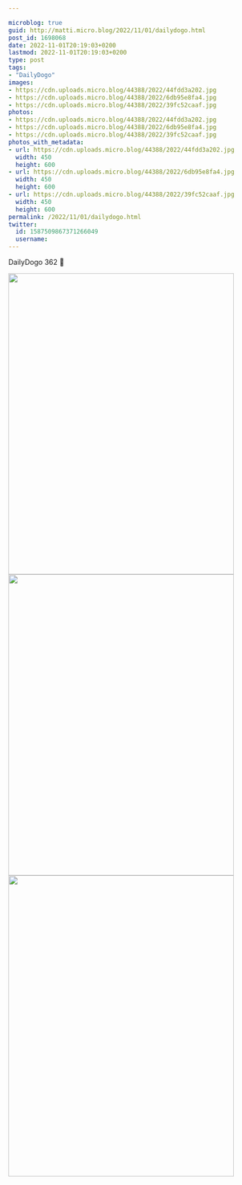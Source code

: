 ```yaml
---

microblog: true
guid: http://matti.micro.blog/2022/11/01/dailydogo.html
post_id: 1698068
date: 2022-11-01T20:19:03+0200
lastmod: 2022-11-01T20:19:03+0200
type: post
tags:
- "DailyDogo"
images:
- https://cdn.uploads.micro.blog/44388/2022/44fdd3a202.jpg
- https://cdn.uploads.micro.blog/44388/2022/6db95e8fa4.jpg
- https://cdn.uploads.micro.blog/44388/2022/39fc52caaf.jpg
photos:
- https://cdn.uploads.micro.blog/44388/2022/44fdd3a202.jpg
- https://cdn.uploads.micro.blog/44388/2022/6db95e8fa4.jpg
- https://cdn.uploads.micro.blog/44388/2022/39fc52caaf.jpg
photos_with_metadata:
- url: https://cdn.uploads.micro.blog/44388/2022/44fdd3a202.jpg
  width: 450
  height: 600
- url: https://cdn.uploads.micro.blog/44388/2022/6db95e8fa4.jpg
  width: 450
  height: 600
- url: https://cdn.uploads.micro.blog/44388/2022/39fc52caaf.jpg
  width: 450
  height: 600
permalink: /2022/11/01/dailydogo.html
twitter:
  id: 1587509867371266049
  username:
---
```

DailyDogo 362 🐶

<img src="uploads/2022/44fdd3a202.jpg" width="450" height="600" alt=""><img src="uploads/2022/6db95e8fa4.jpg" width="450" height="600" alt=""><img src="uploads/2022/39fc52caaf.jpg" width="450" height="600" alt="">
